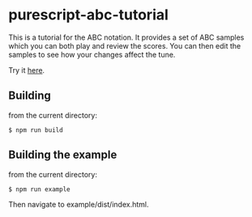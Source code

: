 purescript-abc-tutorial
=======================

This is a tutorial for the ABC notation. It provides a set of ABC samples which you can both play and review the scores.  You can then edit the samples to see how your changes affect the tune.

Try it [here](http://www.tradtunedb.org.uk/#/tutorial).

Building
--------

from the current directory:

    $ npm run build

Building the example
--------------------

from the current directory:

    $ npm run example   

Then navigate to example/dist/index.html.
